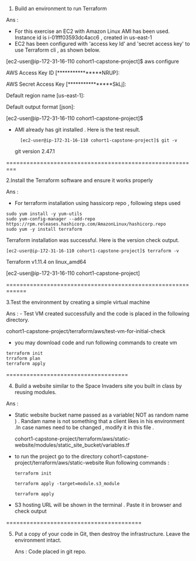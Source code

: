 1. Build an environment to run Terraform

Ans :

   - For this exercise an EC2 with Amazon Linux AMI has been used. Instance id is i-01fff03593dc4acc6 , created in us-east-1
   - EC2 has been configured with 'access key Id' and 'secret access key' to use Terraform cli , as shown below.
             
[ec2-user@ip-172-31-16-110 cohort1-capstone-project]$ aws configure

AWS Access Key ID [****************NRUP]:

AWS Secret Access Key [****************SkLj]:

Default region name [us-east-1]:

Default output format [json]:

[ec2-user@ip-172-31-16-110 cohort1-capstone-project]$


- AMI already has git installed . Here is the test result.

        [ec2-user@ip-172-31-16-110 cohort1-capstone-project]$ git -v
     git version 2.47.1
           
 
=========================================================


2.Install the Terraform software and ensure it works properly

Ans :
   - For terraform installation using hassicorp repo , following steps used

    sudo yum install -y yum-utils     
    sudo yum-config-manager --add-repo https://rpm.releases.hashicorp.com/AmazonLinux/hashicorp.repo
    sudo yum -y install terraform
   
   Terraform installation was successful. Here is the version check output.
     
    [ec2-user@ip-172-31-16-110 cohort1-capstone-project]$ terraform -v
   Terraform v1.11.4 on linux_amd64
   
   [ec2-user@ip-172-31-16-110 cohort1-capstone-project]
     

============================================================

3.Test the environment by creating a simple virtual machine

Ans :
    - Test VM created successfully and the code is placed in the following directory.
    
   cohort1-capstone-project/terraform/aws/test-vm-for-initial-check
         
   - you may download code and run following commands to create vm

    terraform init
    trraform plan
    terraform apply
     
====================================


4. Build a website similar to the Space Invaders site you built in class by reusing modules.

Ans :
 - Static website bucket name passed as a variable( NOT as random name ) . Randam name is not something that a client likes in his environment .In case names need to be changed , modify it in this file .
   
     cohort1-capstone-project/terraform/aws/static-website/modules/static_site_bucket/variables.tf
   

 - to run the project go to the directory
    cohort1-capstone-project/terraform/aws/static-website
        Run following commands :
   
       terraform init
   
       terraform apply -target=module.s3_module
   
       terraform apply
   
  - S3 hosting URL will be shown in the terminal . Paste it in browser and check output
    

  
========================================

5. Put a copy of your code in Git, then destroy the infrastructure. Leave the environment intact.
   
   Ans :
      Code placed in git repo.
   
   
